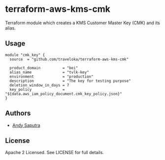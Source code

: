 terraform-aws-kms-cmk
========================================

Terraform module which creates a KMS Customer Master Key (CMK) and its alias.

Usage
-----

```hcl
module "cmk_key" {
  source  = "github.com/traveloka/terraform-aws-kms-cmk"

  product_domain          = "bei"
  alias_name              = "tvlk-key"
  environment             = "production"
  description             = "The key for testing purpose"
  deletion_window_in_days = 7
  key_policy              = "${data.aws_iam_policy_document.cmk_key_policy.json}"
}
```

Authors
-------

- [Andy Saputra](https://github.com/andysaputra)

License
-------

Apache 2 Licensed. See LICENSE for full details.

